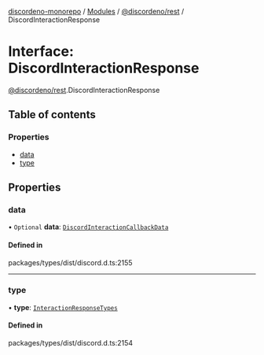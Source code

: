 [discordeno-monorepo](../README.md) / [Modules](../modules.md) / [@discordeno/rest](../modules/discordeno_rest.md) / DiscordInteractionResponse

# Interface: DiscordInteractionResponse

[@discordeno/rest](../modules/discordeno_rest.md).DiscordInteractionResponse

## Table of contents

### Properties

- [data](discordeno_rest.DiscordInteractionResponse.md#data)
- [type](discordeno_rest.DiscordInteractionResponse.md#type)

## Properties

### data

• `Optional` **data**: [`DiscordInteractionCallbackData`](discordeno_rest.DiscordInteractionCallbackData.md)

#### Defined in

packages/types/dist/discord.d.ts:2155

---

### type

• **type**: [`InteractionResponseTypes`](../enums/discordeno_rest.InteractionResponseTypes.md)

#### Defined in

packages/types/dist/discord.d.ts:2154
